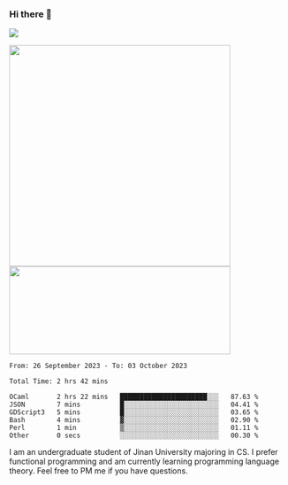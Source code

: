 ### Hi there 👋

<!--
**pe200012/pe200012** is a ✨ _special_ ✨ repository because its `README.md` (this file) appears on your GitHub profile.

Here are some ideas to get you started:

- 🔭 I’m currently working on ...
- 🌱 I’m currently learning ...
- 👯 I’m looking to collaborate on ...
- 🤔 I’m looking for help with ...
- 💬 Ask me about ...
- 📫 How to reach me: ...
- 😄 Pronouns: ...
- ⚡ Fun fact: ...
-->
![](https://www.codewars.com/users/pe200012/badges/large)
<p>
    <img width="400em" src="https://github-readme-stats-git-masterrstaa-rickstaa.vercel.app/api?username=pe200012&show_icons=true&icon_color=f44336&title_color=757de8&rank_icon=github">
    <img width="400em" height="159em" src="https://github-readme-stats-git-masterrstaa-rickstaa.vercel.app/api/top-langs/?username=pe200012&hide=html,cmake,css&title_color=757de8&layout=compact">
</p>

<!--START_SECTION:waka-->

```all_time
From: 26 September 2023 - To: 03 October 2023

Total Time: 2 hrs 42 mins

OCaml       2 hrs 22 mins   ██████████████████████░░░   87.63 %
JSON        7 mins          █░░░░░░░░░░░░░░░░░░░░░░░░   04.41 %
GDScript3   5 mins          █░░░░░░░░░░░░░░░░░░░░░░░░   03.65 %
Bash        4 mins          ▓░░░░░░░░░░░░░░░░░░░░░░░░   02.90 %
Perl        1 min           ▒░░░░░░░░░░░░░░░░░░░░░░░░   01.11 %
Other       0 secs          ░░░░░░░░░░░░░░░░░░░░░░░░░   00.30 %
```

<!--END_SECTION:waka-->

I am an undergraduate student of Jinan University majoring in CS. I prefer functional programming and am currently learning programming language theory. Feel free to PM me if you have questions.
